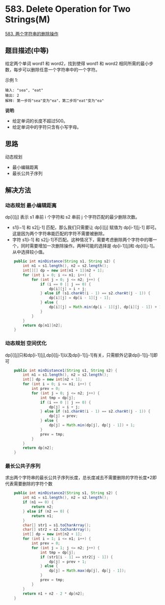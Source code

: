 
# 583. Delete Operation for Two Strings(M)
 
[583. 两个字符串的删除操作](https://leetcode-cn.com/problems/delete-operation-for-two-strings/)

## 题目描述(中等)

给定两个单词 word1 和 word2，找到使得 word1 和 word2 相同所需的最小步数，每步可以删除任意一个字符串中的一个字符。

示例 1:
```
输入: "sea", "eat"
输出: 2
解释: 第一步将"sea"变为"ea"，第二步将"eat"变为"ea"
```

**说明**:
- 给定单词的长度不超过500。
- 给定单词中的字符只含有小写字母。



## 思路

动态规划

- 最小编辑距离
- 最长公共子序列


## 解决方法

### 动态规划 最小编辑距离

dp[i][j] 表示 s1 串前 i 个字符和 s2 串前 j 个字符匹配的最少删除次数。
- s1[i−1] 和 s2[j-1] 匹配，那么我们只需要让 dp[i][j] 赋值为 dp[i-1][j-1] 即可。这是因为两个字符串能匹配的字符不需要被删除。
- 字符 s1[i-1] 和 s2[j-1]不匹配。这种情况下，需要考虑删除两个字符中的哪一个，同时需要增加一次删除操作。两种可能的选择是 dp[i-1][j]和 dp[i][j-1]。从中选择较小值。



```java
    public int minDistance(String s1, String s2) {
        int n1 = s1.length(), n2 = s2.length();
        int[][] dp = new int[n1 + 1][n2 + 1];
        for (int i = 0; i <= n1; i++) {
            for (int j = 0; j <= n2; j++) {
                if (i == 0 || j == 0) {
                    dp[i][j] = i + j;
                } else if (s1.charAt(i - 1) == s2.charAt(j - 1)) {
                    dp[i][j] = dp[i - 1][j - 1];
                } else {
                    dp[i][j] = Math.min(dp[i - 1][j], dp[i][j - 1]) + 1;
                }
            }
        }
        return dp[n1][n2];
    }

```

### 动态规划 空间优化

dp[i][j]只和dp[i-1][j],dp[i][j-1]以及dp[i-1][j-1]有关，只需额外记录dp[i-1][j-1]即可

```java
    public int minDistance1(String s1, String s2) {
        int n1 = s1.length(), n2 = s2.length();
        int[] dp = new int[n2 + 1];
        for (int i = 0; i <= n1; i++) {
            int prev = 0;
            for (int j = 0; j <= n2; j++) {
                int tmp = dp[j];
                if (i == 0 || j == 0) {
                    dp[j] = i + j;
                } else if (s1.charAt(i - 1) == s2.charAt(j - 1)) {
                    dp[j] = prev;
                } else {
                    dp[j] = Math.min(dp[j], dp[j - 1]) + 1;
                }
                prev = tmp;
            }
        }
        return dp[n2];
    }

```


### 最长公共子序列

求出两个字符串的最长公共子序列长度，总长度减去不需要删除的字符长度*2即代表需要删除的字符个数

```java
    public int minDistance2(String s1, String s2) {
        int n1 = s1.length(), n2 = s2.length();
        if (n1 == 0) {
            return n2;
        } else if (n2 == 0) {
            return n1;
        }
        char[] str1 = s1.toCharArray();
        char[] str2 = s2.toCharArray();
        int[] dp = new int[n2 + 1];
        for (int i = 1; i <= n1; i++) {
            int prev = 0;
            for (int j = 1; j <= n2; j++) {
                int tmp = dp[j];
                if (str1[i - 1] == str2[j - 1]) {
                    dp[j] = prev + 1;
                } else {
                    dp[j] = Math.max(dp[j], dp[j - 1]);
                }
                prev = tmp;
            }
        }
        return n1 + n2 - 2 * dp[n2];
    }

```